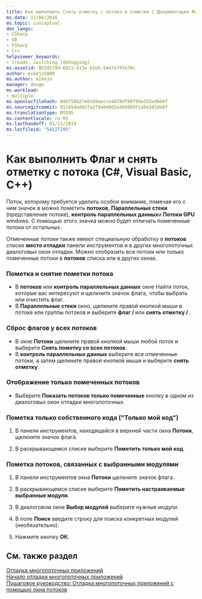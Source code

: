 ```yaml
---
title: Как выполнить Снять отметку с потока и отметки | Документация Майкрософт
ms.date: 11/04/2016
ms.topic: conceptual
dev_langs:
- CSharp
- VB
- FSharp
- C++
helpviewer_keywords:
- treads, switching [debugging]
ms.assetid: 952d579d-6911-413e-b3e5-54e7e797e70c
author: mikejo5000
ms.author: mikejo
manager: douge
ms.workload:
- multiple
ms.openlocfilehash: 8d6f50827e81d9aecce4878df00f99e155edb04f
ms.sourcegitcommit: 01185dadd2fa1f9a040d2a366869f1a5e1d18e0f
ms.translationtype: MTE95
ms.contentlocale: ru-RU
ms.lasthandoff: 01/11/2019
ms.locfileid: "54227295"
---
```

# <a name="how-to-flag-and-unflag-threads-c-visual-basic-c"></a>Как выполнить Флаг и снять отметку с потока (C#, Visual Basic, C++)

Поток, которому требуется уделить особое внимание, помечая его с ним значок в можно пометить **потоков**, **Параллельные стеки** (представление потоке), **контроль параллельных данных**и  **Потоки GPU** windows. С помощью этого значка можно будет отличать помеченные потоки от остальных.  
  
Отмеченные потоки также имеют специальную обработку в **потоков** списке **место отладки** панели инструментов и в других многопоточных диалоговых окон отладки. Можно отобразить все потоки или только помеченные потоки в **потоков** списка или в других окнах.
  
### <a name="to-flag-or-unflag-a-thread"></a>Пометка и снятие пометки потока
  
- В **потоков** или **контроль параллельных данных** окне Найти поток, которые вас интересуют и щелкните значок флага, чтобы выбрать или очистить флаг. 
- В **Параллельные стеки** окно, щелкните правой кнопкой мыши в потоке или группы потоков и выберите **флаг / <thread>**  или **снять отметку / <thread>** .
  
### <a name="to-unflag-all-threads"></a>Сброс флагов у всех потоков  
  
-   В окне **Потоки** щелкните правой кнопкой мыши любой поток и выберите **Снять пометку со всех потоков**.
-   В **контроль параллельных данных** выберите все отмеченные потоки, а затем щелкните правой кнопкой мыши и выберите **снять отметку**.  
  
### <a name="to-display-only-flagged-threads"></a>Отображение только помеченных потоков  
  
-   Выберите **Показать потоков только помеченные** кнопку в одном из диалоговых окон отладки многопоточных.  
  
### <a name="to-flag-just-my-code"></a>Пометка только собственного кода ("Только мой код")  
  
1.  В панели инструментов, находящейся в верхней части окна **Потоки**, щелкните значок флага.  
  
2.  В раскрывающемся списке выберите **Пометить только мой код**.  
  
### <a name="to-flag-threads-that-are-associated-with-selected-modules"></a>Пометка потоков, связанных с выбранными модулями  
  
1.  В панели инструментов окна **Потоки** щелкните значок флага.  
  
2.  В раскрывающемся списке выберите **Пометить настраиваемые выбранные модули**.  
  
3.  В диалоговом окне **Выбор модулей** выберите нужные модули.  
  
4.  В поле **Поиск** введите строку для поиска конкретных модулей (необязательно).  
  
5.  Нажмите кнопку **ОК**.  
  
## <a name="see-also"></a>См. также раздел  
 [Отладка многопоточных приложений](../debugger/debug-multithreaded-applications-in-visual-studio.md)   
 [Начало отладки многопоточных приложений](../debugger/get-started-debugging-multithreaded-apps.md)  
 [Пошаговое руководство: Отладка многопоточных приложений с помощью окна потоков](../debugger/how-to-use-the-threads-window.md)